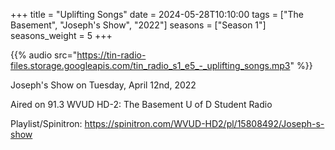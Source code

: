 +++
title = "Uplifting Songs"
date = 2024-05-28T10:10:00
tags = ["The Basement", "Joseph's Show", "2022"]
seasons = ["Season 1"]
seasons_weight = 5
+++

{{% audio src="https://tin-radio-files.storage.googleapis.com/tin_radio_s1_e5_-_uplifting_songs.mp3" %}}

Joseph's Show on Tuesday, April 12nd, 2022

Aired on 91.3 WVUD HD-2: The Basement U of D Student Radio

Playlist/Spinitron: https://spinitron.com/WVUD-HD2/pl/15808492/Joseph-s-show


